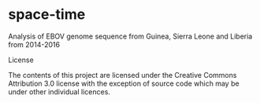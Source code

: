 # space-time
Analysis of EBOV genome sequence from Guinea, Sierra Leone and Liberia from 2014-2016

License

The contents of this project are licensed under the Creative Commons Attribution 3.0 license with the exception of source code which may be under other individual licences.
